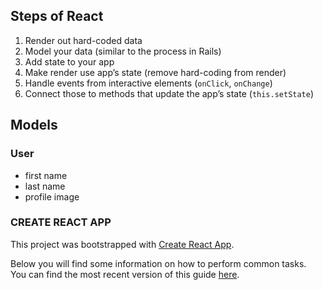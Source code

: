 ## Steps of React

1. Render out hard-coded data
2. Model your data (similar to the process in Rails)
3. Add state to your app
4. Make render use app’s state (remove hard-coding from render)
5. Handle events from interactive elements (`onClick`, `onChange`)
6. Connect those to methods that update the app’s state (`this.setState`)


## Models

### User
- first name
- last name
- profile image


### CREATE REACT APP

This project was bootstrapped with [Create React App](https://github.com/facebookincubator/create-react-app).

Below you will find some information on how to perform common tasks.<br>
You can find the most recent version of this guide [here](https://github.com/facebookincubator/create-react-app/blob/master/packages/react-scripts/template/README.md).
